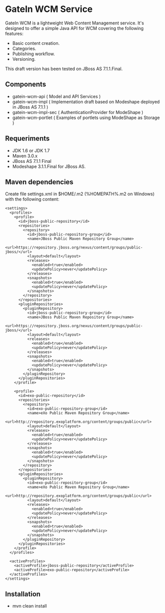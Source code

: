 GateIn WCM Service
==================

GateIn WCM is a lightweight Web Content Management service.
It's designed to offer a simple Java API for WCM covering the following features:

- Basic content creation.
- Categories.
- Publishing workflow.
- Versioning.

This draft version has been tested on JBoss AS 7.1.1.Final.

Components
----------

- gatein-wcm-api ( Model and API Services )
- gatein-wcm-impl ( Implementation draft based on Modeshape deployed in JBoss AS 7.1.1 )
- gatein-wcm-impl-sec ( AuthenticationProvider for ModeShape )
- gatein-wcm-portlet ( Examples of portlets using ModeShape as Storage )

Requeriments
------------

- JDK 1.6 or JDK 1.7
- Maven 3.0.x
- JBoss AS 7.1.1 Final
- Modeshape 3.1.1.Final for JBoss AS.

Maven dependencies
------------------

Create file settings.xml in $HOME/.m2  (%HOMEPATH%\.m2 on Windows) with the following content:

	<settings>
	  <profiles>
	    <profile>
	      <id>jboss-public-repository</id>
	      <repositories>
	        <repository>
	          <id>jboss-public-repository-group</id>
	          <name>JBoss Public Maven Repository Group</name>
	          <url>https://repository.jboss.org/nexus/content/groups/public-jboss/</url>
	          <layout>default</layout>
	          <releases>
	            <enabled>true</enabled>
	            <updatePolicy>never</updatePolicy>
	          </releases>
	          <snapshots>
	            <enabled>true</enabled>
	            <updatePolicy>never</updatePolicy>
	          </snapshots>
	        </repository>
	      </repositories>
	      <pluginRepositories>
	        <pluginRepository>
	          <id>jboss-public-repository-group</id>
	          <name>JBoss Public Maven Repository Group</name>
	          <url>https://repository.jboss.org/nexus/content/groups/public-jboss/</url>
	          <layout>default</layout>
	          <releases>
	            <enabled>true</enabled>
	            <updatePolicy>never</updatePolicy>
	          </releases>
	          <snapshots>
	            <enabled>true</enabled>
	            <updatePolicy>never</updatePolicy>
	          </snapshots>
	        </pluginRepository>
	      </pluginRepositories>
	    </profile>

	    <profile>
	      <id>exo-public-repository</id>
	      <repositories>
	        <repository>
	          <id>exo-public-repository-group</id>
	          <name>eXo Public Maven Repository Group</name>
	          <url>http://repository.exoplatform.org/content/groups/public</url>
	          <layout>default</layout>
	          <releases>
	            <enabled>true</enabled>
	            <updatePolicy>never</updatePolicy>
	          </releases>
	          <snapshots>
	            <enabled>true</enabled>
	            <updatePolicy>never</updatePolicy>
	          </snapshots>
	        </repository>
	      </repositories>
	      <pluginRepositories>
	        <pluginRepository>
	          <id>exo-public-repository-group</id>
	          <name>eXo Public Maven Repository Group</name>
	          <url>http://repository.exoplatform.org/content/groups/public</url>
	          <layout>default</layout>
	          <releases>
	            <enabled>true</enabled>
	            <updatePolicy>never</updatePolicy>
	          </releases>
	          <snapshots>
	            <enabled>true</enabled>
	            <updatePolicy>never</updatePolicy>
	          </snapshots>
	        </pluginRepository>
	      </pluginRepositories>
	    </profile>
	  </profiles>

	  <activeProfiles>
	    <activeProfile>jboss-public-repository</activeProfile>
	    <activeProfile>exo-public-repository</activeProfile>
	  </activeProfiles>
	</settings>

Installation
------------

- mvn clean install
